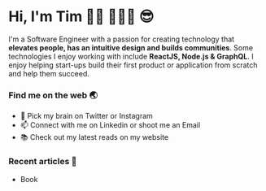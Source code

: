 # Hi, I'm Tim 👨🏻‍ 👨🏻‍💻 😎
<p> I'm a Software Engineer with a passion for creating technology that <strong>elevates people, has an intuitive design and builds communities</strong>. 
Some technologies I enjoy working with include <strong>ReactJS, Node.js & GraphQL</strong>. 
I enjoy helping start-ups build their first product or application from scratch and help them succeed. </p>

### Find me on the web 🌏
- 🧠 Pick my brain on Twitter or Instagram
- 📫 Connect with me on Linkedin or shoot me an Email
- 📚 Check out my latest reads on my website

### Recent articles 🌱
- Book
